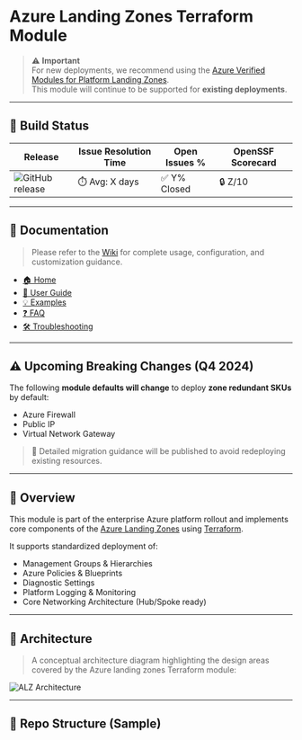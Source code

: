 # Azure Landing Zones Terraform Module

> ⚠️ **Important**  
> For new deployments, we recommend using the [Azure Verified Modules for Platform Landing Zones](https://aka.ms/alz/tf).  
> This module will continue to be supported for **existing deployments**.

---

## 🔧 Build Status

| Release | Issue Resolution Time | Open Issues % | OpenSSF Scorecard |
|---------|------------------------|---------------|--------------------|
| ![GitHub release](https://img.shields.io/github/v/release/sre-world/terraform-landing-zone-core) | ⏱️ Avg: X days | ✅ Y% Closed | 🔒 Z/10 |

---

## 📘 Documentation

> Please refer to the [Wiki](https://github.com/sre-world/terraform-landing-zone-core/wiki) for complete usage, configuration, and customization guidance.

- [🏠 Home](https://github.com/sre-world/terraform-landing-zone-core/wiki)
- [📖 User Guide](https://github.com/sre-world/terraform-landing-zone-core/wiki/User-Guide)
- [💡 Examples](https://github.com/sre-world/terraform-landing-zone-core/wiki/Examples)
- [❓ FAQ](https://github.com/sre-world/terraform-landing-zone-core/wiki/Frequently-Asked-Questions)
- [🛠️ Troubleshooting](https://github.com/sre-world/terraform-landing-zone-core/wiki/Troubleshooting)

---

## ⚠️ Upcoming Breaking Changes (Q4 2024)

The following **module defaults will change** to deploy **zone redundant SKUs** by default:

- Azure Firewall
- Public IP
- Virtual Network Gateway

> 📢 Detailed migration guidance will be published to avoid redeploying existing resources.

---

## 📌 Overview

This module is part of the enterprise Azure platform rollout and implements core components of the [Azure Landing Zones](https://learn.microsoft.com/en-us/azure/cloud-adoption-framework/landing-zones/) using [Terraform](https://www.terraform.io/).

It supports standardized deployment of:

- Management Groups & Hierarchies
- Azure Policies & Blueprints
- Diagnostic Settings
- Platform Logging & Monitoring
- Core Networking Architecture (Hub/Spoke ready)

---

## 🧭 Architecture

> A conceptual architecture diagram highlighting the design areas covered by the Azure landing zones Terraform module:

![ALZ Architecture](https://aka.ms/alz/architecture-diagram)

---

## 📂 Repo Structure (Sample)

